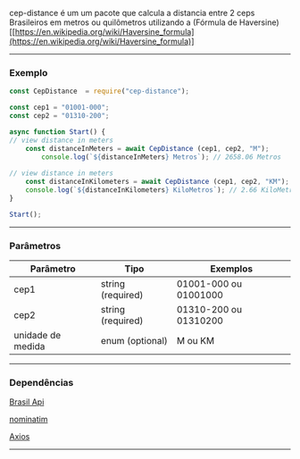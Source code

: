 cep-distance é um um pacote que calcula a distancia entre 2 ceps Brasileiros em metros ou quilômetros utilizando a (Fórmula de Haversine)[[https://en.wikipedia.org/wiki/Haversine_formula](https://en.wikipedia.org/wiki/Haversine_formula)]

---
### Exemplo

```jsx
const CepDistance  = require("cep-distance");

const cep1 = "01001-000";
const cep2 = "01310-200";

async function Start() {
// view distance in meters
	const distanceInMeters = await CepDistance (cep1, cep2, "M");
		console.log(`${distanceInMeters} Metros`); // 2658.06 Metros
		
// view distance in meters	
	const distanceInKilometers = await CepDistance (cep1, cep2, "KM");
	console.log(`${distanceInKilometers} KiloMetros`); // 2.66 KiloMetros
}

Start();
```

---
### Parâmetros

|Parâmetro|Tipo|Exemplos|
|---|---|---|
|cep1|string (required)|01001-000 ou 01001000|
|cep2|string (required)|01310-200 ou 01310200|
|unidade de medida|enum (optional)|M ou KM|

---
### Dependências

[Brasil Api](https://brasilapi.com.br/)

[nominatim](https://nominatim.openstreetmap.org/)

[Axios](https://www.npmjs.com/package/axios/)


---
